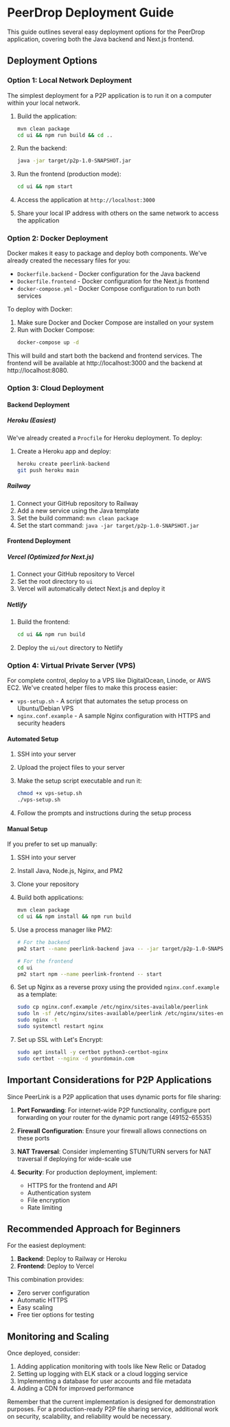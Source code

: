 # PeerDrop Deployment Guide

This guide outlines several easy deployment options for the PeerDrop application, covering both the Java backend and Next.js frontend.

## Deployment Options

### Option 1: Local Network Deployment

The simplest deployment for a P2P application is to run it on a computer within your local network.

1. Build the application:
   ```bash
   mvn clean package
   cd ui && npm run build && cd ..
   ```

2. Run the backend:
   ```bash
   java -jar target/p2p-1.0-SNAPSHOT.jar
   ```

3. Run the frontend (production mode):
   ```bash
   cd ui && npm start
   ```

4. Access the application at `http://localhost:3000`
5. Share your local IP address with others on the same network to access the application

### Option 2: Docker Deployment

Docker makes it easy to package and deploy both components. We've already created the necessary files for you:

- `Dockerfile.backend` - Docker configuration for the Java backend
- `Dockerfile.frontend` - Docker configuration for the Next.js frontend
- `docker-compose.yml` - Docker Compose configuration to run both services

To deploy with Docker:

1. Make sure Docker and Docker Compose are installed on your system
2. Run with Docker Compose:
   ```bash
   docker-compose up -d
   ```

This will build and start both the backend and frontend services. The frontend will be available at http://localhost:3000 and the backend at http://localhost:8080.

### Option 3: Cloud Deployment

#### Backend Deployment

##### Heroku (Easiest)

We've already created a `Procfile` for Heroku deployment. To deploy:

1. Create a Heroku app and deploy:
   ```bash
   heroku create peerlink-backend
   git push heroku main
   ```

##### Railway

1. Connect your GitHub repository to Railway
2. Add a new service using the Java template
3. Set the build command: `mvn clean package`
4. Set the start command: `java -jar target/p2p-1.0-SNAPSHOT.jar`

#### Frontend Deployment

##### Vercel (Optimized for Next.js)

1. Connect your GitHub repository to Vercel
2. Set the root directory to `ui`
3. Vercel will automatically detect Next.js and deploy it

##### Netlify

1. Build the frontend:
   ```bash
   cd ui && npm run build
   ```

2. Deploy the `ui/out` directory to Netlify

### Option 4: Virtual Private Server (VPS)

For complete control, deploy to a VPS like DigitalOcean, Linode, or AWS EC2. We've created helper files to make this process easier:

- `vps-setup.sh` - A script that automates the setup process on Ubuntu/Debian VPS
- `nginx.conf.example` - A sample Nginx configuration with HTTPS and security headers

#### Automated Setup

1. SSH into your server
2. Upload the project files to your server
3. Make the setup script executable and run it:
   ```bash
   chmod +x vps-setup.sh
   ./vps-setup.sh
   ```
   
4. Follow the prompts and instructions during the setup process

#### Manual Setup

If you prefer to set up manually:

1. SSH into your server
2. Install Java, Node.js, Nginx, and PM2
3. Clone your repository
4. Build both applications:
   ```bash
   mvn clean package
   cd ui && npm install && npm run build
   ```

5. Use a process manager like PM2:
   ```bash
   # For the backend
   pm2 start --name peerlink-backend java -- -jar target/p2p-1.0-SNAPSHOT.jar
   
   # For the frontend
   cd ui
   pm2 start npm --name peerlink-frontend -- start
   ```

6. Set up Nginx as a reverse proxy using the provided `nginx.conf.example` as a template:
   ```bash
   sudo cp nginx.conf.example /etc/nginx/sites-available/peerlink
   sudo ln -sf /etc/nginx/sites-available/peerlink /etc/nginx/sites-enabled/
   sudo nginx -t
   sudo systemctl restart nginx
   ```

7. Set up SSL with Let's Encrypt:
   ```bash
   sudo apt install -y certbot python3-certbot-nginx
   sudo certbot --nginx -d yourdomain.com
   ```

## Important Considerations for P2P Applications

Since PeerLink is a P2P application that uses dynamic ports for file sharing:

1. **Port Forwarding**: For internet-wide P2P functionality, configure port forwarding on your router for the dynamic port range (49152-65535)

2. **Firewall Configuration**: Ensure your firewall allows connections on these ports

3. **NAT Traversal**: Consider implementing STUN/TURN servers for NAT traversal if deploying for wide-scale use

4. **Security**: For production deployment, implement:
   - HTTPS for the frontend and API
   - Authentication system
   - File encryption
   - Rate limiting

## Recommended Approach for Beginners

For the easiest deployment:

1. **Backend**: Deploy to Railway or Heroku
2. **Frontend**: Deploy to Vercel

This combination provides:
- Zero server configuration
- Automatic HTTPS
- Easy scaling
- Free tier options for testing

## Monitoring and Scaling

Once deployed, consider:

1. Adding application monitoring with tools like New Relic or Datadog
2. Setting up logging with ELK stack or a cloud logging service
3. Implementing a database for user accounts and file metadata
4. Adding a CDN for improved performance

Remember that the current implementation is designed for demonstration purposes. For a production-ready P2P file sharing service, additional work on security, scalability, and reliability would be necessary.
